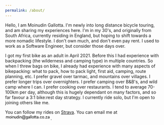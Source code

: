 ```yaml
---
permalink: /about/
---
```

Hello, I am Moinudin Gallotta. I'm newly into long distance bicycle touring, and am sharing my experiences here. I'm in my 30's, and originally from South Africa, currently residing in England, but hoping to shift towards a more nomadic lifestyle. I don't own much, and don't even pay rent. I used to work as a Software Engineer, but consider those days over.

I got my first bike as an adult in April 2021. Before this I had experience with backpacking (the wilderness and camping type) in multiple countries. So when I threw bags on bike, I already had experience with many aspects of bikepacking: what to pack, how to pack light, first aid, camping, route planning, etc. I prefer gravel over tarmac, and mountains over villages. I prefer longer trips over overnighters. I prefer camping over B&B's, and wild camp where I can. I prefer cooking over restaurants. I tend to average 70-100km per day, although this is hugely dependant on many factors, and so far favour a 3:1 bike:rest day strategy. I currently ride solo, but I'm open to joining others like me.

You can follow my rides on [Strava](https://www.strava.com/athletes/26618896). You can email me at ![moinudin at gallotta dot co . za](/assets/email-image.png).
